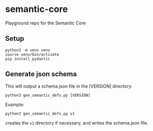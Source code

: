 # semantic-core

Playground repo for the Semantic Core

## Setup

```
python3 -m venv venv
source venv/bin/activate
pip install pydantic
```

## Generate json schema

This will output a schema.json file in the [VERSION] directory:

```
python3 gen_semantic_defs.py [VERSION]
```

Example:

```
python3 gen_semantic_defs.py v1
```
creates the `v1` directory if necessary, and writes the schema.json file.
